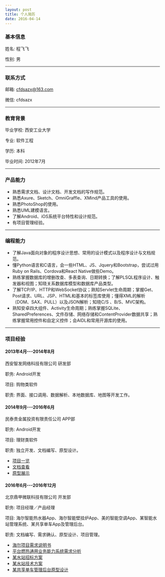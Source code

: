 ```yaml
---
layout: post
title: 个人简历
date: 2016-04-14
---
```



### 基本信息

姓名: 程飞飞

性别: 男

---

### 联系方式

邮箱: cfdsazx@163.com

微信: cfdsazx

---

### 教育背景

毕业学校: 西安工业大学

专业: 软件工程

学历: 本科

毕业时间: 2012年7月

---

### 产品能力

* 熟悉需求文档、设计文档、开发文档的写作规范。
* 熟悉Axure、Sketch、OmniGraffle、XMind产品工具的使用。
* 熟悉PhotoShop的使用。
* 熟悉UML建模语言。
* 了解Android、iOS系统平台特性和设计规范。
* 有项目管理经验。

---

### 编程能力

* 了解Java面向对象的程序设计思想、常用的设计模式以及程序设计与文档规范。
* 懂Python语言和C语言，会一些HTML、JS、Jquery和Bootstrap，尝试过用Ruby on Rails、Cordova和React Native做些Demo。
* 熟练掌握数据库的增删改查、多表查询、日期转换；了解PLSQL程序设计、触发器和视图；知晓关系数据库模型和数据库产品类型。
* 了解TCP/IP、HTTP和WebSocket协议；熟知Servlet生命周期；掌握Get、Post请求、URL、JSP、HTML和基本的标签库使用；懂得XML的解析（DOM、SAX、PULL）以及JSON解析；知晓C/S 、B/S、MVC架构。
* 熟知安卓四大组件、Activity生命周期；熟练掌握SQLite、SharedPreferences、文件存储、网络存储和ContentProvider数据共享；熟练掌握常用控件和自定义控件；会AIDL和常用开源库的使用。

---

### 项目经验

#### 2013年4月---2014年8月

西安智发网络科技有限公司  研发部

职务: Android开发

项目: 购物类软件

职责: 界面、接口调用、数据解析、本地数据库、地图等开发工作。

#### 2014年9月---2016年6月

民泰贵金属投资有限责任公司  APP部

职务: Android开发

项目: 理财类软件

职责: 独立开发、文档编写、原型设计。

* [项目一览](http://chengfeifei.github.io/blog/2016/04/13/develop-years/)
* [文档查看](http://7xv9u1.com1.z0.glb.clouddn.com/app-design-document.pdf)
* [原型展示](http://7xv9u1.com1.z0.glb.clouddn.com/app-axure.pdf)

#### 2016年6月---2016年12月

北京鼎甲微联科技有限公司  开发部

职务: 项目经理／产品经理

项目: 海尔智能热水器App、海尔智能壁挂炉App、美的智能空调App、某智能水站管理系统、某共享单车App及管理后台。

职责: 文档编写、需求确认、原型设计、项目管理。

* [海尔项目需求说明书](http://7xv9u1.com1.z0.glb.clouddn.com/%E7%87%83%E6%99%BA%E6%8E%A7%E9%9C%80%E6%B1%82%E8%AF%B4%E6%98%8E%E4%B9%A6.docx)
* [平台燃热通用业务能力系统需求分析](http://7xv9u1.com1.z0.glb.clouddn.com/%E5%B9%B3%E5%8F%B0%E7%87%83%E7%83%AD%E9%80%9A%E7%94%A8%E4%B8%9A%E5%8A%A1%E8%83%BD%E5%8A%9B%E7%B3%BB%E7%BB%9F%E9%9C%80%E6%B1%82%E5%88%86%E6%9E%90v1.3.docx)
* [某水站招标方案](http://7xv9u1.com1.z0.glb.clouddn.com/%E4%BA%B2%E4%BA%B2%E6%B0%B4%E7%AB%99%E6%8B%9B%E6%A0%87%E6%96%B9%E6%A1%8820160919.pptx)
* [某水站技术方案](http://7xv9u1.com1.z0.glb.clouddn.com/%E4%BA%B2%E4%BA%B2%E6%B0%B4%E7%AB%99%E9%A1%B9%E7%9B%AE%E6%96%B9%E6%A1%88%E8%AE%BE%E8%AE%A120160913.docx)
* [某共享单车管理后台原型设计](http://7xv9u1.com1.z0.glb.clouddn.com/%E8%87%AA%E8%A1%8C%E8%BD%A6%E7%AE%A1%E7%90%86%E5%90%8E%E5%8F%B00919.zip)